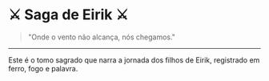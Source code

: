# ⚔️ Saga de Eirik ⚔️

> "Onde o vento não alcança, nós chegamos."

---

Este é o tomo sagrado que narra a jornada dos filhos de Eirik,
registrado em ferro, fogo e palavra.

